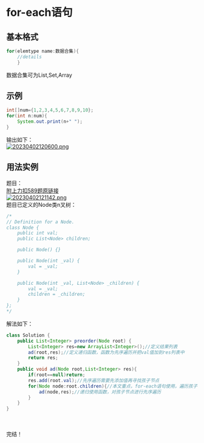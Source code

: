 # for-each语句
## 基本格式
```java
for(elemtype name:数据合集){
    //details
    }
```
数据合集可为List,Set,Array
## 示例
```java
int[]num={1,2,3,4,5,6,7,8,9,10};
for(int n:num){
    System.out.print(n+" ");
}
```
输出如下：\
[![20230402120600.png](https://i.postimg.cc/Pq0GZ9WR/20230402120600.png)](https://postimg.cc/kVNhPjhQ)
## 用法实例
题目：\
[附上力扣589题原链接](https://leetcode.cn/problems/n-ary-tree-preorder-traversal/)\
[![20230402121142.png](https://i.postimg.cc/1zn29Bkc/20230402121142.png)](https://postimg.cc/DWhB6ry8)\
题目已定义的Node类n叉树：
```java
/*
// Definition for a Node.
class Node {
    public int val;
    public List<Node> children;

    public Node() {}

    public Node(int _val) {
        val = _val;
    }

    public Node(int _val, List<Node> _children) {
        val = _val;
        children = _children;
    }
};
*/
```
解法如下：
```java
class Solution {
    public List<Integer> preorder(Node root) {
        List<Integer> res=new ArrayList<Integer>();//定义结果列表
        ad(root,res);//定义递归函数，函数为先序遍历并把val值加到res列表中
        return res;
    }
    public void ad(Node root,List<Integer> res){
        if(root==null)return;
        res.add(root.val);//先序遍历需要先添加值再寻找孩子节点
        for(Node node:root.children){//本文重点，for-each语句使用，遍历孩子节点
            ad(node,res);//递归使用函数，对孩子节点进行先序遍历
        }
    }
}
```
\
\
完结！